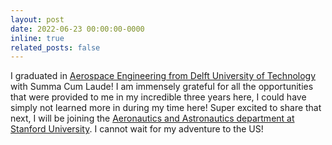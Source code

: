 ```yaml
---
layout: post
date: 2022-06-23 00:00:00-0000
inline: true
related_posts: false
---
```


I graduated in [Aerospace Engineering from Delft University of Technology](https://www.tudelft.nl/en/ae) with Summa Cum Laude!
I am immensely grateful for all the opportunities that were provided to me in my incredible three years here, I could have simply not learned more in during my time here!
Super excited to share that next, I will be joining the [Aeronautics and Astronautics department at Stanford University](https://aa.stanford.edu/).
I cannot wait for my adventure to the US!
